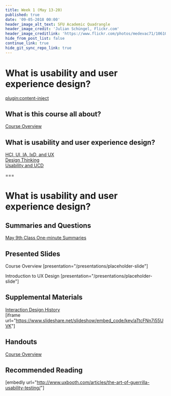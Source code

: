 ```yaml
---
title: Week 1 (May 13-20)
published: true
date: '09-05-2018 00:00'
header_image_alt_text: SFU Academic Quadrangle
header_image_credit: 'Julian Schüngel, Flickr.com'
header_image_creditlink: 'https://www.flickr.com/photos/medevac71/10610701655/'
hide_from_post_list: false
continue_link: true
hide_git_sync_repo_link: true
---
```


# What is usability and user experience design?

[plugin:content-inject](/edci335/home/_important-reminders)

## What is this course all about?

[Course Overview](../../presentations/placeholder-slide?target=_blank)

## What is usability and user experience design?

[HCI, UI, IA, IxD, and UX](../../presentations/placeholder-slide?target=_blank#/placeholder-slide-4)<br>
[Design Thinking](../../presentations/placeholder-slide?target=_blank#/placeholder-slide-5?target=_blank)<br>
[Usability and UCD](../../presentations/placeholder-slide?target=_blank#/placeholder-slide-6?target=_blank)

===

# **What is usability and user experience design?**

## Summaries and Questions

[May 9th Class One-minute Summaries](https://sso.canvaslms.com/courses/1413912/assignments/9519517)

## Presented Slides

Course Overview [presentation="/presentations/placeholder-slide"]

Introduction to UX Design [presentation="/presentations/placeholder-slide"]

## Supplemental Materials

[Interaction Design History](http://www.slideshare.net/mrettig/interaction-design-history)<br>
[iframe url="<https://www.slideshare.net/slideshow/embed_code/key/aTtcFNn7i55UVK>"]

## Handouts

[Course Overview](https://sso.canvaslms.com/courses/1413912/files/folder/Handouts/Course%20Overview)

## Recommended Reading

[embedly url="<http://www.uxbooth.com/articles/the-art-of-guerrilla-usability-testing/>"]
